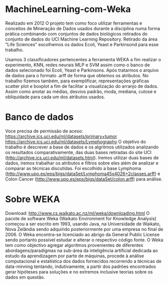 # MachineLearning-com-Weka
Realizado em 2012
O projeto tem como foco utilizar ferramentas e conceitos de Mineração de Dados usados durante a disciplina numa forma prática combinando com conjuntos de dados biológicos retirados do conjunto de dados do UCI Machine Learning Repository. Retirado da área "Life Sciences" escolhemos os dados Ecoli, Yeast e Parkinsond para esse trabalho. 

Usamos 3 classificadores pertencentes a ferramenta WEKA a fim realizar o experimento, KNN,  redes neurais MLP e SVM assim como o banco de dados selecionado foi Ecoli, Yeast e Parkinsons. Após tratarmos o arquivo de dados para o formato .arff de forma que obtemos os atributos.
No trabalho fizemos também, para exemplificar, representações gráficas scatter plot e  boxplot a fim de facilitar a visualização do arranjo de dados. Assim como anotar as médias, desvios padrão, moda, mediana,  cutose e obliquidade para cada um dos atributos usados.

# Banco de dados
Voce precisa de permissão de aceso:
https://archive.ics.uci.edu/ml/datasets/primary+tumor
https://archive.ics.uci.edu/ml/datasets/Lymphography
O objetivo do trabalho é descrever a base de dados e os algritmos utilizados analizando os resultados comparativamente, das duas bases retiradas do site UCI (http://archive.ics.uci.edu/ml/datasets.html).
Iremos utilizar duas bases de dados, iremos trabalhar os atributos e filtros sobre eles além de analizar e comparar as técnicas discutidas. 
Foi escolhido a base Lymphoma (http://www.upo.es/eps/bigs/dataSet/Lymphoma45x4026+2classes.arff) e 
Colon Cancer (http://www.upo.es/eps/bigs/dataSet/colon.arff) para análise.

# Sobre WEKA
Download: http://www.cs.waikato.ac.nz/ml/weka/downloading.html
O pacote de software Weka (Waikato Environment for Knowledge Analysis) começou a ser escrito em 1993, usando Java, na Universidade de Waikato, Nova Zelândia sendo adquirido posteriormente por uma empresa no final de 2006. O Weka encontra-se licenciado ao abrigo da General Public License sendo portanto possível estudar e alterar o respectivo código fonte.
O Weka tem como objectivo agregar algoritmos provenientes de diferentes abordagens/paradigmas na sub-área da inteligência artificial dedicada ao estudo da aprendizagem por parte de máquinas, procede à análise computacional e estatística dos dados fornecidos recorrendo a técnicas de data-minning tentando, indutivamente, a partir dos padrões encontrados gerar hipóteses para soluções e no extremos inclusive teorias sobre os dados em questão.
